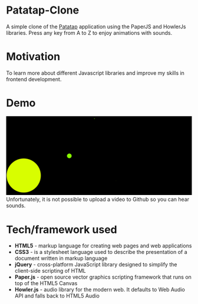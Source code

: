 # Patatap-Clone
A simple clone of the [Patatap](https://patatap.com/) application using the PaperJS and HowlerJs libraries.
Press any key from A to Z to enjoy animations with sounds.

# Motivation
To learn more about different Javascript libraries and improve my skills in frontend development. 

# Demo
![Demo](https://github.com/sanzharamir/Patatap-Clone/blob/master/demo.gif)
Unfortunately, it is not possible to upload a video to Github so you can hear sounds. 

# Tech/framework used
- **HTML5** - markup language for creating web pages and web applications
- **CSS3** - is a stylesheet language used to describe the presentation of a document written in markup language
- **jQuery** - cross-platform JavaScript library designed to simplify the client-side scripting of HTML
- **Paper.js** - open source vector graphics scripting framework that runs on top of the HTML5 Canvas
- **Howler.js** - audio library for the modern web. It defaults to Web Audio API and falls back to HTML5 Audio
